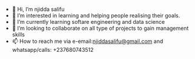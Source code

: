 - 👋 Hi, I’m njidda salifu
- 👀 I’m interested in learning and helping people realising their goals.
- 🌱 I’m currently learning softare engineering and data science
- 💞️ I’m looking to collaborate on all type of projects to gain management skills
- 📫 How to reach me via e-email:njiddasalifu@gmail.com and whatsapp/calls: +237680743512

<!---
njiddasalifu/njiddasalifu is a ✨ special ✨ repository because its `README.md` (this file) appears on your GitHub profile.
You can click the Preview link to take a look at your changes.
--->
